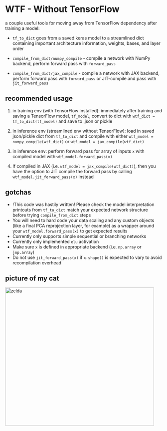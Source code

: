 # WTF - Without TensorFlow
a couple useful tools for moving away from TensorFlow dependency after training a model:

- `tf_to_dict` goes from a saved keras model to a streamlined dict containing important architecture information, weights, bases, and layer order

- `compile_from_dict/numpy_compile` - compile a network with NumPy backend, perform forward pass with `forward_pass`

- `compile_from_dict/jax_compile` - compile a network with JAX backend, perform forward pass with `forward_pass` or JIT-compile and pass with `jit_forward_pass`

## recommended usage
1) in training env (with TensorFlow installed): immediately after training and saving a TensorFlow model, `tf_model`, convert to dict with `wtf_dict = tf_to_dict(tf_model)` and save to .json or pickle

2) in inference env (streamlined env without TensorFlow): load in saved json/pickle dict from `tf_to_dict` and compile with either `wtf_model = numpy_compile(wtf_dict)` or `wtf_model = jax_compile(wtf_dict)`

3) in inference env: perform forward pass for array of inputs `x` with compiled model with `wtf_model.forward_pass(x)`

4) If compiled in JAX (i.e. `wtf_model = jax_compile(wtf_dict)`), then you have the option to JIT compile the forward pass by calling `wtf_model.jit_forward_pass(x)` instead

## gotchas
- !This code was hastily written! Please check the model interpretation printouts from `tf_to_dict` match your expected network structure before trying `compile_from_dict` steps
- You will need to hard code your data scaling and any custom objects (like a final PCA reprojection layer, for example) as a wrapper around your `wtf_model.forward_pass(x)` to get expected results
- Currently only supports simple sequential or branching networks
- Currently only implemented `elu` activation
- Make sure `x` is defined in appropriate backend (i.e. `np.array` or `jnp.array`)
- Do not use `jit_forward_pass(x)` if `x.shape()` is expected to vary to avoid recompilation overhead

## picture of my cat
<img width="477" height="443" alt="zelda" src="https://github.com/user-attachments/assets/23a099cd-195d-48d7-b885-8baf84c4ff5e" />
